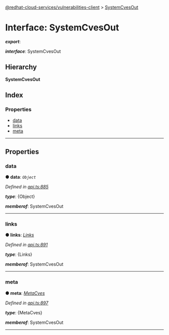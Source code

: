 [@redhat-cloud-services/vulnerabilities-client](../README.md) > [SystemCvesOut](../interfaces/systemcvesout.md)

# Interface: SystemCvesOut

*__export__*: 

*__interface__*: SystemCvesOut

## Hierarchy

**SystemCvesOut**

## Index

### Properties

* [data](systemcvesout.md#data)
* [links](systemcvesout.md#links)
* [meta](systemcvesout.md#meta)

---

## Properties

<a id="data"></a>

###  data

**● data**: *`Object`*

*Defined in [api.ts:885](https://github.com/RedHatInsights/javascript-clients/blob/master/packages/vulnerabilities/api.ts#L885)*

*__type__*: {Object}

*__memberof__*: SystemCvesOut

___
<a id="links"></a>

###  links

**● links**: *[Links](links.md)*

*Defined in [api.ts:891](https://github.com/RedHatInsights/javascript-clients/blob/master/packages/vulnerabilities/api.ts#L891)*

*__type__*: {Links}

*__memberof__*: SystemCvesOut

___
<a id="meta"></a>

###  meta

**● meta**: *[MetaCves](metacves.md)*

*Defined in [api.ts:897](https://github.com/RedHatInsights/javascript-clients/blob/master/packages/vulnerabilities/api.ts#L897)*

*__type__*: {MetaCves}

*__memberof__*: SystemCvesOut

___

